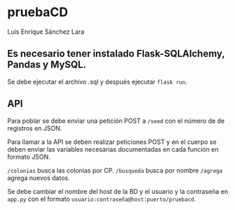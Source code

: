 # pruebaCD

Luis Enrique Sánchez Lara

## Es necesario tener instalado Flask-SQLAlchemy, Pandas y MySQL.

Se debe ejecutar el archivo .sql y después ejecutar `flask run`.

## API

Para poblar se debe enviar una petición POST a `/seed` con el número de de registros en JSON.

Para llamar a la API se deben realizar peticiones POST y en el cuerpo se deben enviar las variables necesarias documentadas en cada función en formato JSON. 

`/colonias` busca las colonias por CP.
`/busqueda` busca por nombre
`/agrega` agrega nuevos datos.

Se debe cambiar el nombre del host de la BD y el usuario y la contraseña en `app.py` con el formato `usuario:contraseña@host:puerto/pruebacd`.